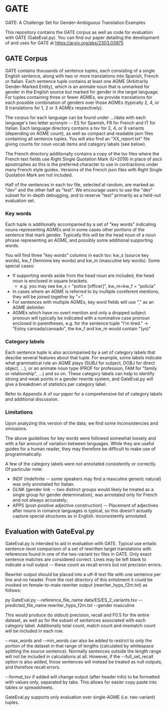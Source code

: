 # GATE
GATE: A Challenge Set for Gender-Ambiguous Translation Examples

This repository contains the GATE corpus as well as code for evaluation with GATE (GateEval.py). 
You can find our paper detailing the development of and uses for GATE at https://arxiv.org/abs/2303.03975

## GATE Corpus

GATE contains thousands of sentence tuples, each consisting of a single English sentence, along with two or more translations into Spanish, French or Italian. Each sentence tuple contains at least one AGME (Arbitrarily Gender-Marked Entity), which is an animate noun that is unmarked for gender in the English source but marked for gender in the target language. For tuples containing three or fewer AGMEs, we provide translations for each possible combination of genders over those AGMEs (typically 2, 4, or 8 translations for 1, 2 or 3 AGMEs respectively). 

The corpus for each language can be found under .../data with each language's two letter acronym -- ES for Spanish, FR for French and IT for Italian.
Each language directory contains a tsv for 2, 4, or 8 variants (depending on AGME count), as well as compact and readable json files containing all sentence tuples.
You will also find an "XX_report.txt" file giving counts for noun vocab items and category labels (see below).

The French directory additionally contains a copy of the tsv files where the French text fields use Right Single Quotation Mark (U+2019) in place of ascii apostrophes as this is the preferred character to use in contractions under many French style guides. Versions of the French json files with Right Single Quotation Mark are not included.

Half of the sentences in each tsv file, selected at random, are marked as "dev" and the other half as "test". 
We encourage users to use the "dev" subset for in-depth debugging, and to reserve "test" primarily as a held-out evaluation set.

### Key words

Each tuple is additionally accompanied by a set of "key words" indicating nouns representing AGMEs and in some cases other portions of the sentence that mark gender.
Typically this will be the head noun of a noun phrase representing an AGME, and possibly some additional supporting words. 

You will find three "key words" columns in each tsv: kw_s (source key words), kw_f (feminine key words) and kw_m (masculine key words). Some special cases:
- If supporting words aside from the head noun are included, the head noun is enclosed in square brackets.
  - e.g. you may see kw_s = "police [officer]",  kw_m=kw_f = "policía" 
- In cases where an AGME is referred to by multiple coreferent mentions, they will be joined together by "=".
- For sentences with multiple AGMEs, key word fields will use "," as an AGME delimiter.
- AGMEs which have no overt mention and only a dropped subject pronoun will typically be indicated with a nominative case pronoun enclosed in parentheses, e.g. for the sentence tuple "I'm tired." -> "Estoy cansada/cansado", the kw_f and kw_m would contain "(yo)"

### Category labels

Each sentence tuple is also accompanied by a set of category labels that descibe several features about that tuple. 
For example, some labels indicate what grammatical role an AGME plays (SUBJ for subject, DOBJ for direct object, ...), or an animate noun type (PROF for profession,
FAM for "family or relationship", ...) and so on. These category labels can help to identify strong and weak points in a gender rewrite system, 
and GateEval.py will give a breakdown of statistics per category label.

Refer to Appendix A of our paper for a comprehensive list of category labels and additional discussion.

### Limitations

Upon analyzing this version of the data, we find some inconsistencies and omissions.

The above guidelines for key words were followed somewhat loosely and with a fair amount of variation between languages. 
While they are useful guides for a human reader, they may therefore be difficult to make use of programmatically.

A few of the category labels were not annotated consistently or correctly.
Of particular note: 
- INDF (indefinite -- some speakers may find a masculine generic natural) was only annotated for Italian.
- GLNK (gender link -- two distinct groups would likely be treated as a single group for gender determination), was annotated only for French and not always accurately; 
- APPS (post-positive adjective construction) -- Placement of adjectives after nouns in romance languages is typical, so this doesn't actually capture special structures as in English. inconsistently annotated.

## Evaluation with GateEval.py

GateEval.py is intended to aid in evaluation with GATE. Typical use entails sentence-level comparison of a set of rewritten target translations with references
found in one of the two-variant tsv files in GATE. Only exact sentence matches are considered correct. Lines may be left blank to indicate a null output -- 
these count as recall errors but not precision errors.

Rewriter output should be placed into a utf-8 text file with one sentence per line and no header. 
From the root directory of this enlistment it could be invoked on female-to-male rewriter output (rewriter_hyps_f2m.txt) as follows:

py GateEval.py --reference_file_name data/ES/ES_2_variants.tsv --predicted_file_name rewriter_hyps_f2m.txt --gender masculine

This would produce (to stdout) precision, recall and F0.5 for the entire dataset, as well as for the subset of sentences associated with each category label. Additionally total count, match count and mismatch count will be included in each row.

--max_words and --min_words can also be added to restrict to only the portion of the dataset in that range of lengths (calculated by whitespace splitting the source sentence).
Normally sentences outside the length range will not be included in calculations at all. However, if the --full_set_recall option is also added, those sentences will instead
be treated as null outputs, and therefore recall errors.

--format_tsv if added will change output (after header info) to be formatted with values only, separated by tabs. This allows for easier copy paste into tables or spreadsheets.

GateEval.py supports only evaluation over single-AGME (i.e. two-variant) tuples.
